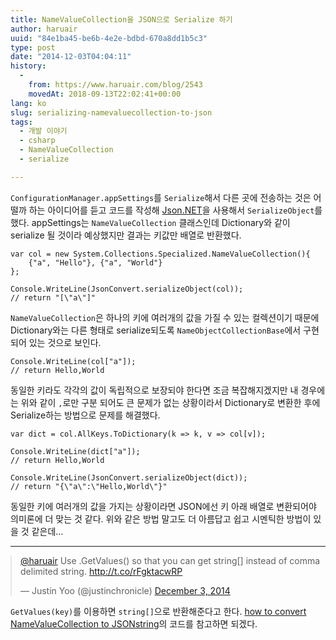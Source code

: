 ```yaml
---
title: NameValueCollection을 JSON으로 Serialize 하기
author: haruair
uuid: "84e1ba45-be6b-4e2e-bdbd-670a8dd1b5c3"
type: post
date: "2014-12-03T04:04:11"
history:
  - 
    from: https://www.haruair.com/blog/2543
    movedAt: 2018-09-13T22:02:41+00:00
lang: ko
slug: serializing-namevaluecollection-to-json
tags:
  - 개발 이야기
  - csharp
  - NameValueCollection
  - serialize

---
```

`ConfigurationManager.appSettings`를 `Serialize`해서 다른 곳에 전송하는 것은 어떨까 하는 아이디어를 듣고 코드를 작성해 [Json.NET][1]을 사용해서 `SerializeObject`를 했다. appSettings는 `NameValueCollection` 클래스인데 Dictionary와 같이 serialize 될 것이라 예상했지만 결과는 키값만 배열로 반환했다.

    var col = new System.Collections.Specialized.NameValueCollection(){
        {"a", "Hello"}, {"a", "World"}
    };
    
    Console.WriteLine(JsonConvert.serializeObject(col));
    // return "[\"a\"]"
    

`NameValueCollection`은 하나의 키에 여러개의 값을 가질 수 있는 컬렉션이기 때문에 Dictionary와는 다른 형태로 serialize되도록 `NameObjectCollectionBase`에서 구현되어 있는 것으로 보인다.

    Console.WriteLine(col["a"]);
    // return Hello,World
    

동일한 키라도 각각의 값이 독립적으로 보장되야 한다면 조금 복잡해지겠지만 내 경우에는 위와 같이 `,`로만 구분 되어도 큰 문제가 없는 상황이라서 Dictionary로 변환한 후에 Serialize하는 방법으로 문제를 해결했다.

    var dict = col.AllKeys.ToDictionary(k => k, v => col[v]);
    
    Console.WriteLine(dict["a"]);
    // return Hello,World
    
    Console.WriteLine(JsonConvert.serializeObject(dict));
    // return "{\"a\":\"Hello,World\"}"
    

동일한 키에 여러개의 값을 가지는 상황이라면 JSON에선 키 아래 배열로 변환되어야 의미론에 더 맞는 것 같다. 위와 같은 방법 말고도 더 아름답고 쉽고 시멘틱한 방법이 있을 것 같은데&#8230;

* * *

<blockquote class="twitter-tweet" data-conversation="none" lang="en" style="margin:0 auto;">
  <p>
    <a href="https://twitter.com/haruair">@haruair</a> Use .GetValues() so that you can get string[] instead of comma delimited string. <a href="http://t.co/rFgktacwRP">http://t.co/rFgktacwRP</a>
  </p>
  
  <p>
    &mdash; Justin Yoo (@justinchronicle) <a href="https://twitter.com/justinchronicle/status/539999180303773697">December 3, 2014</a>
  </p>
</blockquote>



`GetValues(key)`를 이용하면 `string[]`으로 반환해준다고 한다. [how to convert NameValueCollection to JSONstring][2]의 코드를 참고하면 되겠다.

 [1]: http://james.newtonking.com/json
 [2]: http://stackoverflow.com/questions/7003740/how-to-convert-namevaluecollection-to-json-string